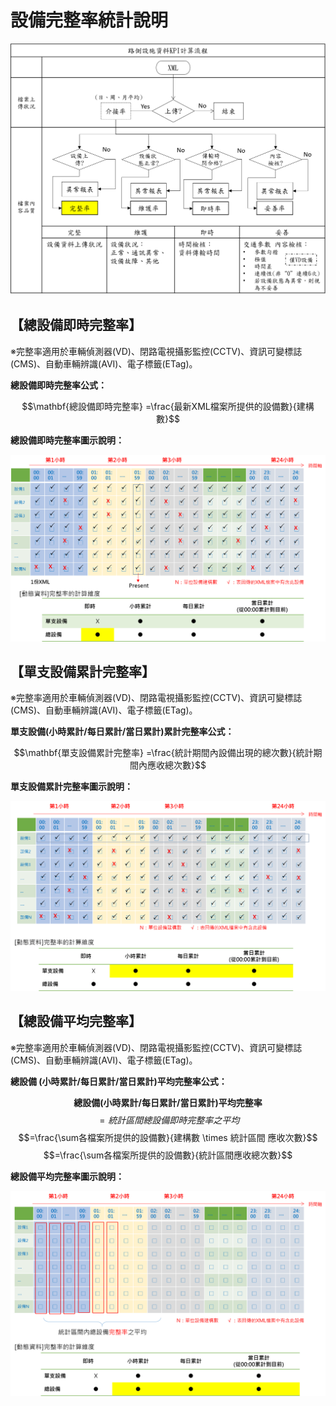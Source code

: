 # 設備完整率統計說明

![&#x5B8C;&#x6574;&#x7387;&#x9069;&#x7528;&#x65BC;&#x8ECA;&#x8F1B;&#x5075;&#x6E2C;&#x5668;\(VD\)&#x3001;&#x9589;&#x8DEF;&#x96FB;&#x8996;&#x651D;&#x5F71;&#x76E3;&#x63A7;\(CCTV\)&#x3001;&#x8CC7;&#x8A0A;&#x53EF;&#x8B8A;&#x6A19;&#x8A8C;\(CMS\)&#x3001;&#x81EA;&#x52D5;&#x8ECA;&#x8F1B;&#x8FA8;&#x8B58;\(AVI\)&#x3001;&#x96FB;&#x5B50;&#x6A19;&#x7C64;\(ETag\)](https://raw.githubusercontent.com/trafficmotc/UploadInformation/master/KPI/KPI計算流程之完整率.png)

## 【總設備即時完整率】

※完整率適用於車輛偵測器\(VD\)、閉路電視攝影監控\(CCTV\)、資訊可變標誌\(CMS\)、自動車輛辨識\(AVI\)、電子標籤\(ETag\)。

**總設備即時完整率公式：**

$$\mathbf{總設備即時完整率} =\frac{最新XML檔案所提供的設備數}{建構數}$$

**總設備即時完整率圖示說明：**

![ ](https://raw.githubusercontent.com/trafficmotc/UploadInformation/master/KPI/總設備即時完整率.png)

## 【單支設備累計完整率】

※完整率適用於車輛偵測器\(VD\)、閉路電視攝影監控\(CCTV\)、資訊可變標誌\(CMS\)、自動車輛辨識\(AVI\)、電子標籤\(ETag\)。

**單支設備\(小時累計/每日累計/當日累計\)累計完整率公式：**

$$\mathbf{單支設備累計完整率} =\frac{統計期間內設備出現的總次數}{統計期間內應收總次數}$$

**單支設備累計完整率圖示說明：**

![ ](https://raw.githubusercontent.com/trafficmotc/UploadInformation/master/KPI/單支設備完整率.png)

## 【總設備平均完整率】

※完整率適用於車輛偵測器\(VD\)、閉路電視攝影監控\(CCTV\)、資訊可變標誌\(CMS\)、自動車輛辨識\(AVI\)、電子標籤\(ETag\)。

**總設備 \(小時累計/每日累計/當日累計\)平均完整率公式：**

$$\mathbf{總設備 (小時累計/每日累計/當日累計)平均完整率}$$ $$=統計區間總設備即時完整率之平均$$ $$=\frac{\sum各檔案所提供的設備數}{建構數 \times 統計區間 應收次數}$$ $$=\frac{\sum各檔案所提供的設備數}{統計區間應收總次數}$$

**總設備平均完整率圖示說明：**

![ ](https://raw.githubusercontent.com/trafficmotc/UploadInformation/master/KPI/總設備平均完整率.png)

